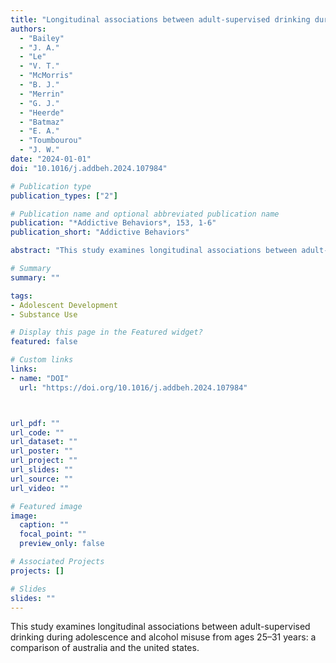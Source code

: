 ```yaml
---
title: "Longitudinal associations between adult-supervised drinking during adolescence and alcohol misuse from ages 25–31 years: A comparison of Australia and the United States"
authors:
  - "Bailey"
  - "J. A."
  - "Le"
  - "V. T."
  - "McMorris"
  - "B. J."
  - "Merrin"
  - "G. J."
  - "Heerde"
  - "Batmaz"
  - "E. A."
  - "Toumbourou"
  - "J. W."
date: "2024-01-01"
doi: "10.1016/j.addbeh.2024.107984"

# Publication type
publication_types: ["2"]

# Publication name and optional abbreviated publication name
publication: "*Addictive Behaviors*, 153, 1-6"
publication_short: "Addictive Behaviors"

abstract: "This study examines longitudinal associations between adult-supervised drinking during adolescence and alcohol misuse from ages 25–31 years: a comparison of australia and the united states."

# Summary
summary: ""

tags:
- Adolescent Development
- Substance Use

# Display this page in the Featured widget?
featured: false

# Custom links
links:
- name: "DOI"
  url: "https://doi.org/10.1016/j.addbeh.2024.107984"



url_pdf: ""
url_code: ""
url_dataset: ""
url_poster: ""
url_project: ""
url_slides: ""
url_source: ""
url_video: ""

# Featured image
image:
  caption: ""
  focal_point: ""
  preview_only: false

# Associated Projects
projects: []

# Slides
slides: ""
---
```


This study examines longitudinal associations between adult-supervised drinking during adolescence and alcohol misuse from ages 25–31 years: a comparison of australia and the united states.
